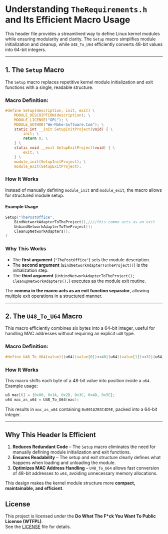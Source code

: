 # **Understanding ************`TheRequirements.h`************ and Its Efficient Macro Usage**

This header file provides a streamlined way to define Linux kernel modules while ensuring modularity and clarity. The `Setup` macro simplifies module initialization and cleanup, while `U48_To_U64` efficiently converts 48-bit values into 64-bit integers.

---

## **1. The ************`Setup`************ Macro**

The `Setup` macro replaces repetitive kernel module initialization and exit functions with a single, readable structure.

### **Macro Definition:**

```c
#define Setup(description, init, exit) \
    MODULE_DESCRIPTION(description); \
    MODULE_LICENSE("GPL"); \
    MODULE_AUTHOR("We-Make-Software.Com"); \
    static int __init SetupInitProject(void) { \
        init; \
        return 0; \
    } \
    static void __exit SetupExitProject(void) { \
        exit; \
    } \
    module_init(SetupInitProject); \
    module_exit(SetupExitProject);
```

### **How It Works**

Instead of manually defining `module_init` and `module_exit`, the macro allows for structured module setup.

#### **Example Usage**

```c
Setup("ThePostOffice", 
    BindNetworkAdapterToTheProject(),////this comma acts as an exit 
    UnbindNetworkAdapterToTheProject();
    CleanupNetworkAdapters();
)
```

### **Why This Works**

- The **first argument** (`"ThePostOffice"`) sets the module description.
- The **second argument** (`BindNetworkAdapterToTheProject()`) is the initialization step.
- The **third argument** (`UnbindNetworkAdapterToTheProject(); CleanupNetworkAdapters();`) executes as the module exit routine.

The **comma in the macro acts as an exit function separator**, allowing multiple exit operations in a structured manner.

---

## **2. The ************`U48_To_U64`************ Macro**

This macro efficiently combines six bytes into a 64-bit integer, useful for handling MAC addresses without requiring an explicit `u48` type.

### **Macro Definition:**

```c
#define U48_To_U64(value)((u64)(value[0])<<40|(u64)(value[1])<<32|(u64)(value[2])<<24|(u64)(value[3])<<16|(u64)(value[4])<<8|(u64)(value[5])&0xFFFFFFFFFFFF)
```

### **How It Works**

This macro shifts each byte of a 48-bit value into position inside a `u64`. Example usage:

```c
u8 mac[6] = {0x00, 0x1A, 0x2B, 0x3C, 0x4D, 0x5E};
u64 mac_as_u64 = U48_To_U64(mac);
```

This results in `mac_as_u64` containing `0x001A2B3C4D5E`, packed into a 64-bit integer.

---

## **Why This Header Is Efficient**

1. **Reduces Redundant Code** – The `Setup` macro eliminates the need for manually defining module initialization and exit functions.
2. **Ensures Readability** – The setup and exit structure clearly defines what happens when loading and unloading the module.
3. **Optimizes MAC Address Handling** – `U48_To_U64` allows fast conversion of 48-bit addresses to `u64`, avoiding unnecessary memory allocations.

This design makes the kernel module structure more **compact, maintainable, and efficient**.


## License
This project is licensed under the **Do What The F*ck You Want To Public License (WTFPL)**.  
See the [LICENSE](LICENSE) file for details.